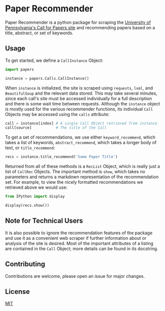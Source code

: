 # Paper Recommender

Paper Recommender is a python package for scraping the
[University of Pennsylvania's Call for Papers site](https://call-for-papers.sas.upenn.edu/)
and recommending papers based on a title, abstract, or set of
keywords.  

## Usage

To get started, we define a `CallInstance` Object:
```python
import papers

instance = papers.Calls.CallInstance()
```
When `instance` is initialized, the site is scraped using `requests`, `lxml`, and `BeautifulSoup` and the relevant data stored.  This may take several minutes, since each call's site must be accessed individually for a full description and there is some wait time between requests.  Although the `instance` object is mostly used for the various recommender functions, its individual `Call` Objects may be accessed using the `calls` attribute:
```python
call = instance[index] # A single Call Object retrieved from instance
call[source]           # The title of the Call
```
To get a set of recommendations, we use either `keyword_recommend`, which takes a list of keywords, `abstract_recommend`, which takes a longer body of text, or `title_recommend`:
```python
recs = instance.title_recommend('Some Paper Title')
```
Returned from all of these methods is a `RecList` Object, which is really just a list of `CallRec` Objects.  The important method is `show`, which takes no parameters and returns a markdown representation of the recommendation set.  For example, to view the nicely formatted recommendations we retrieved above we would use:
```python
from IPython import display

display(recs.show())
```

## Note for Technical Users
It is also possible to ignore the recommendation features of the package and use it as a convenient web scraper if further information about or analysis of the site is desired.  Most of the important attributes of a listing are contained in the `Call` Object; more details can be found in its docstring.

## Contributing

Contributions are welcome, please open an issue for major changes.

## License

[MIT](https://choosealicense.com/licenses/mit/)
